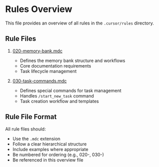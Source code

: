 # Rules Overview

This file provides an overview of all rules in the `.cursor/rules` directory.

## Rule Files

1. [020-memory-bank.mdc](mdc:.cursor/rules/020-memory-bank.mdc)
   - Defines the memory bank structure and workflows
   - Core documentation requirements
   - Task lifecycle management

2. [030-task-commands.mdc](mdc:.cursor/rules/030-task-commands.mdc)
   - Defines special commands for task management
   - Handles `/start_new_task` command
   - Task creation workflow and templates

## Rule File Format

All rule files should:
- Use the `.mdc` extension
- Follow a clear hierarchical structure
- Include examples where appropriate
- Be numbered for ordering (e.g., 020-, 030-)
- Be referenced in this overview file 